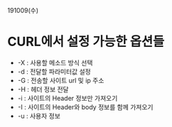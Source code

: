 191009(수)

# CURL에서 설정 가능한 옵션들



- -X : 사용할 메소드 방식 선택
- -d : 전달할 파라미터값 설정
- -G : 전송할 사이트 url 및 ip 주소
- -H : 헤더 정보 전달
- -i : 사이트의 Header 정보만 가져오기
- -I : 사이트의 Header와 body 정보를 함께 가져오기
- -u : 사용자 정보